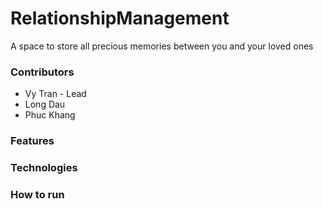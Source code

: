 # RelationshipManagement

A space to store all precious memories between you and your loved ones

### Contributors

- Vy Tran - Lead
- Long Dau
- Phuc Khang
### Features

### Technologies

### How to run
